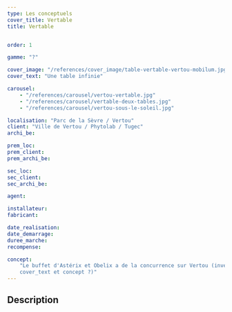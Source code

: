 ```yaml
---
type: Les conceptuels
cover_title: Vertable
title: Vertable


order: 1

gamme: "?"

cover_image: "/references/cover_image/table-vertable-vertou-mobilum.jpg"
cover_text: "Une table infinie"

carousel:
    - "/references/carousel/vertou-vertable.jpg"
    - "/references/carousel/vertable-deux-tables.jpg"
    - "/references/carousel/vertou-sous-le-soleil.jpg"

localisation: "Parc de la Sèvre / Vertou"
client: "Ville de Vertou / Phytolab / Tugec"
archi_be:

prem_loc:
prem_client:
prem_archi_be:

sec_loc:
sec_client:
sec_archi_be:

agent:

installateur:
fabricant:

date_realisation:
date_demarrage:
duree_marche:
recompense:

concept:
    "Le buffet d'Astérix et Obelix a de la concurrence sur Vertou (inverser
    cover_text et concept ?)"
---
```


## Description
